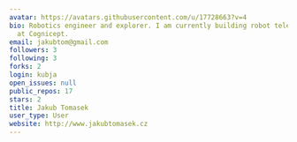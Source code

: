 ```yaml
---
avatar: https://avatars.githubusercontent.com/u/17728663?v=4
bio: Robotics engineer and explorer. I am currently building robot teleoperation systems
  at Cognicept.
email: jakubtom@gmail.com
followers: 3
following: 3
forks: 2
login: kubja
open_issues: null
public_repos: 17
stars: 2
title: Jakub Tomasek
user_type: User
website: http://www.jakubtomasek.cz
---
```

